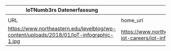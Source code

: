 |IoTNumb3rs Datenerfassung|||||||||||
| ---- | ---- | ---- | ---- | ---- | ---- | ---- | ---- | ---- | ---- | ---- |
||||||||||||
|URL|home_url|filename|device_class|device_count|market_class|market_volume|prognosis_year|publication_year|authorship_class|Dropbox folder|
|https://www.northeastern.edu/levelblog/wp-content/uploads/2018/01/IoT-infographic-1.jpg|https://www.northeastern.edu/levelblog/2018/01/25/guide-iot-careers/iot-infographic-1/|file5_IoT-infographic-1.jpg||||||||Pattoho/20181118-1804|
